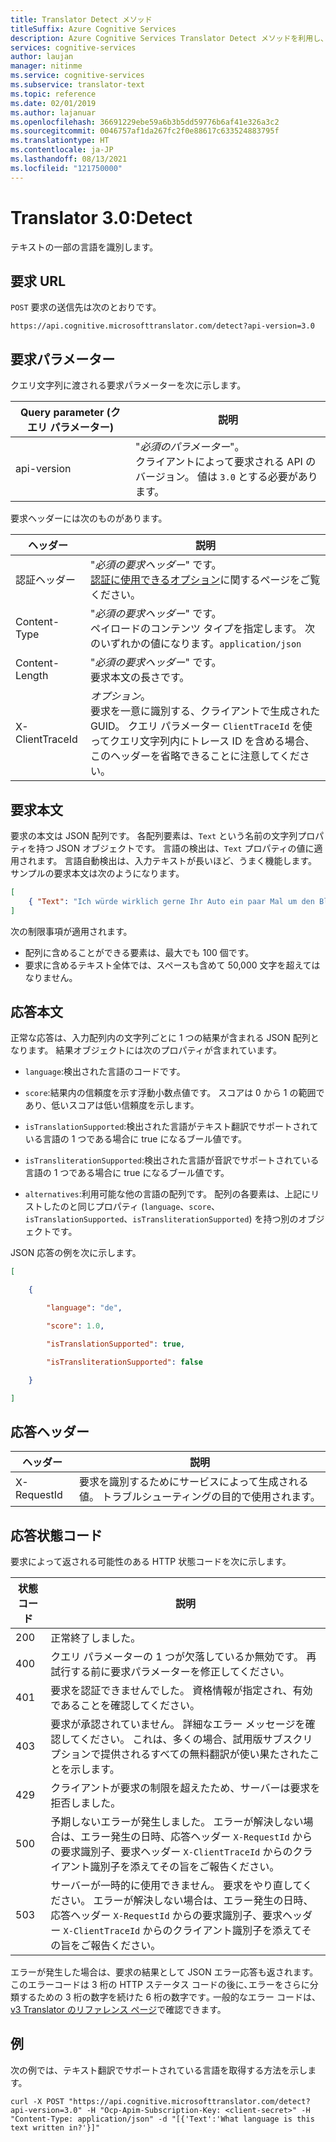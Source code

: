```yaml
---
title: Translator Detect メソッド
titleSuffix: Azure Cognitive Services
description: Azure Cognitive Services Translator Detect メソッドを利用し、一節のテキストの言語を特定します。
services: cognitive-services
author: laujan
manager: nitinme
ms.service: cognitive-services
ms.subservice: translator-text
ms.topic: reference
ms.date: 02/01/2019
ms.author: lajanuar
ms.openlocfilehash: 36691229ebe59a6b3b5dd59776b6af41e326a3c2
ms.sourcegitcommit: 0046757af1da267fc2f0e88617c633524883795f
ms.translationtype: HT
ms.contentlocale: ja-JP
ms.lasthandoff: 08/13/2021
ms.locfileid: "121750000"
---
```

# <a name="translator-30-detect"></a>Translator 3.0:Detect

テキストの一部の言語を識別します。

## <a name="request-url"></a>要求 URL

`POST` 要求の送信先は次のとおりです。

```HTTP
https://api.cognitive.microsofttranslator.com/detect?api-version=3.0
```

## <a name="request-parameters"></a>要求パラメーター

クエリ文字列に渡される要求パラメーターを次に示します。

| Query parameter (クエリ パラメーター) | 説明 |
| --- | --- |
| api-version | "*必須のパラメーター*"。<br/>クライアントによって要求される API のバージョン。 値は `3.0` とする必要があります。 |

要求ヘッダーには次のものがあります。

| ヘッダー | 説明 |
| --- | --- |
| 認証ヘッダー | "<em>必須の要求ヘッダー</em>" です。<br/>[認証に使用できるオプション](./v3-0-reference.md#authentication)</a>に関するページをご覧ください。 |
| Content-Type | "*必須の要求ヘッダー*" です。<br/>ペイロードのコンテンツ タイプを指定します。 次のいずれかの値になります。`application/json` |
| Content-Length | "*必須の要求ヘッダー*" です。<br/>要求本文の長さです。 |
| X-ClientTraceId | *オプション*。<br/>要求を一意に識別する、クライアントで生成された GUID。 クエリ パラメーター `ClientTraceId` を使ってクエリ文字列内にトレース ID を含める場合、このヘッダーを省略できることに注意してください。 |

## <a name="request-body"></a>要求本文

要求の本文は JSON 配列です。 各配列要素は、`Text` という名前の文字列プロパティを持つ JSON オブジェクトです。 言語の検出は、`Text` プロパティの値に適用されます。 言語自動検出は、入力テキストが長いほど、うまく機能します。 サンプルの要求本文は次のようになります。

```json
[
    { "Text": "Ich würde wirklich gerne Ihr Auto ein paar Mal um den Block fahren." }
]
```

次の制限事項が適用されます。

* 配列に含めることができる要素は、最大でも 100 個です。
* 要求に含めるテキスト全体では、スペースも含めて 50,000 文字を超えてはなりません。

## <a name="response-body"></a>応答本文

正常な応答は、入力配列内の文字列ごとに 1 つの結果が含まれる JSON 配列となります。 結果オブジェクトには次のプロパティが含まれています。

  * `language`:検出された言語のコードです。

  * `score`:結果内の信頼度を示す浮動小数点値です。 スコアは 0 から 1 の範囲であり、低いスコアは低い信頼度を示します。

  * `isTranslationSupported`:検出された言語がテキスト翻訳でサポートされている言語の 1 つである場合に true になるブール値です。

  * `isTransliterationSupported`:検出された言語が音訳でサポートされている言語の 1 つである場合に true になるブール値です。
  
  * `alternatives`:利用可能な他の言語の配列です。 配列の各要素は、上記にリストしたのと同じプロパティ (`language`、`score`、`isTranslationSupported`、`isTransliterationSupported`) を持つ別のオブジェクトです。

JSON 応答の例を次に示します。

```json
[

    {

        "language": "de",

        "score": 1.0,

        "isTranslationSupported": true,

        "isTransliterationSupported": false

    }

]
```

## <a name="response-headers"></a>応答ヘッダー

| ヘッダー | 説明 |
| --- | --- |
| X-RequestId | 要求を識別するためにサービスによって生成される値。 トラブルシューティングの目的で使用されます。 |

## <a name="response-status-codes"></a>応答状態コード

要求によって返される可能性のある HTTP 状態コードを次に示します。 

| 状態コード | 説明 |
| --- | --- |
| 200 | 正常終了しました。 |
| 400 | クエリ パラメーターの 1 つが欠落しているか無効です。 再試行する前に要求パラメーターを修正してください。 |
| 401 | 要求を認証できませんでした。 資格情報が指定され、有効であることを確認してください。 |
| 403 | 要求が承認されていません。 詳細なエラー メッセージを確認してください。 これは、多くの場合、試用版サブスクリプションで提供されるすべての無料翻訳が使い果たされたことを示します。 |
| 429 | クライアントが要求の制限を超えたため、サーバーは要求を拒否しました。 |
| 500 | 予期しないエラーが発生しました。 エラーが解決しない場合は、エラー発生の日時、応答ヘッダー `X-RequestId` からの要求識別子、要求ヘッダー `X-ClientTraceId` からのクライアント識別子を添えてその旨をご報告ください。 |
| 503 | サーバーが一時的に使用できません。 要求をやり直してください。 エラーが解決しない場合は、エラー発生の日時、応答ヘッダー `X-RequestId` からの要求識別子、要求ヘッダー `X-ClientTraceId` からのクライアント識別子を添えてその旨をご報告ください。 |

エラーが発生した場合は、要求の結果として JSON エラー応答も返されます。 このエラーコードは 3 桁の HTTP ステータス コードの後に､エラーをさらに分類するための 3 桁の数字を続けた 6 桁の数字です｡ 一般的なエラー コードは、[v3 Translator のリファレンス ページ](./v3-0-reference.md#errors)で確認できます。 

## <a name="examples"></a>例

次の例では、テキスト翻訳でサポートされている言語を取得する方法を示します。

```curl
curl -X POST "https://api.cognitive.microsofttranslator.com/detect?api-version=3.0" -H "Ocp-Apim-Subscription-Key: <client-secret>" -H "Content-Type: application/json" -d "[{'Text':'What language is this text written in?'}]"
```
